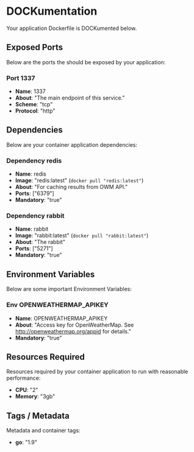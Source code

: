 
#  DOCKumentation 

Your application Dockerfile is DOCKumented below. 

## Exposed Ports
 

Below are the ports the should be exposed by your application:
### Port 1337

- **Name**: 1337
- **About**: "The main endpoint of this service."
- **Scheme**: "tcp"
- **Protocol**: "http"


## Dependencies

 
Below are your container application dependencies:

### Dependency redis

- **Name**: redis
- **Image**: "redis:latest" (`docker pull "redis:latest"`)
- **About**: "For caching results from OWM API."
- **Ports**: ["6379"]
- **Mandatory**: "true"


### Dependency rabbit

- **Name**: rabbit
- **Image**: "rabbit:latest" (`docker pull "rabbit:latest"`)
- **About**: "The rabbit"
- **Ports**: ["5271"]
- **Mandatory**: "true"




## Environment Variables
 
Below are some important Environment Variables:

### Env OPENWEATHERMAP_APIKEY

- **Name**: OPENWEATHERMAP_APIKEY
- **About**: "Access key for OpenWeatherMap. See http://openweathermap.org/appid for details."
- **Mandatory**: "true"




## Resources Required
  
  
Resources required by your container application to run with reasonable performance: 
- **CPU**: "2"
- **Memory**: "3gb"




## Tags / Metadata

Metadata and container tags:
- **go**: "1.9"



